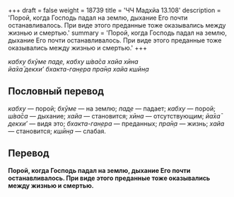 +++
draft = false
weight = 18739
title = 'ЧЧ Мадхйа 13.108'
description = 'Порой, когда Господь падал на землю, дыхание Его почти останавливалось. При виде этого преданные тоже оказывались между жизнью и смертью.'
summary = 'Порой, когда Господь падал на землю, дыхание Его почти останавливалось. При виде этого преданные тоже оказывались между жизнью и смертью.'
+++

_кабху бхӯме пад̣е, кабху ш́ва̄са хайа хӣна  
йа̄ха̄ декхи’ бхакта-ган̣ера пра̄н̣а хайа кшӣн̣а_

## Пословный перевод

_кабху_ — порой; _бхӯме_ — на землю; _пад̣е_ — падает; _кабху_ — порой; _ш́ва̄са_ — дыхание; _хайа_ — становится; _хӣна_ — отсутствующим; _йа̄ха̄_ _декхи’_ — видя это; _бхакта_\-_ган̣ера_ — преданных; _пра̄н̣а_ — жизнь; _хайа_ — становится; _кшӣн̣а_ — слабая.

## Перевод

**Порой, когда Господь падал на землю, дыхание Его почти останавливалось. При виде этого преданные тоже оказывались между жизнью и смертью.**
